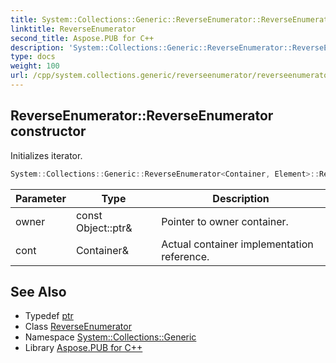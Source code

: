 ```yaml
---
title: System::Collections::Generic::ReverseEnumerator::ReverseEnumerator constructor
linktitle: ReverseEnumerator
second_title: Aspose.PUB for C++
description: 'System::Collections::Generic::ReverseEnumerator::ReverseEnumerator constructor. Initializes iterator in C++.'
type: docs
weight: 100
url: /cpp/system.collections.generic/reverseenumerator/reverseenumerator/
---
```

## ReverseEnumerator::ReverseEnumerator constructor


Initializes iterator.

```cpp
System::Collections::Generic::ReverseEnumerator<Container, Element>::ReverseEnumerator(const Object::ptr &owner, Container &cont)
```


| Parameter | Type | Description |
| --- | --- | --- |
| owner | const Object::ptr\& | Pointer to owner container. |
| cont | Container\& | Actual container implementation reference. |

## See Also

* Typedef [ptr](../../../system/object/ptr/)
* Class [ReverseEnumerator](../)
* Namespace [System::Collections::Generic](../../)
* Library [Aspose.PUB for C++](../../../)
